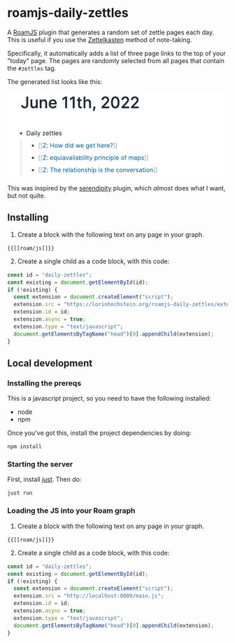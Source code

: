 # roamjs-daily-zettles

A [RoamJS] plugin that generates a random set of zettle pages each day.
This is useful if you use the [Zettelkasten] method of note-taking.

Specifically, it automatically adds a list of three page links to the top of your "today" page.
The pages are randomly selected from all pages that contain the `#zettles` tag.

The generated list looks like this:

![screenshot](screenshot.png)

This was inspired by the [serendipity] plugin, which *almost* does what I want, but not quite.

## Installing

1. Create a block with the following text on any page in your graph.

```
{{[[roam/js]]}}
```

2. Create a single child as a code block, with this code:

```js
const id = "daily-zettles";
const existing = document.getElementById(id);
if (!existing) {
  const extension = document.createElement("script");
  extension.src = "https://lorinhochstein.org/roamjs-daily-zettles/extension.js";
  extension.id = id;
  extension.async = true;
  extension.type = "text/javascript";
  document.getElementsByTagName("head")[0].appendChild(extension);
}
```


## Local development

### Installing the prereqs

This is a javascript project, so you need to have the following installed:

* node
* npm

Once you've got this, install the project dependencies by doing:

```
npm install
```

### Starting the server

First, install [just]. Then do:

```
just run
```

### Loading the JS into your Roam graph

1. Create a block with the following text on any page in your graph.

```
{{[[roam/js]]}}
```

2. Create a single child as a code block, with this code:

```js
const id = "daily-zettles";
const existing = document.getElementById(id);
if (!existing) {
  const extension = document.createElement("script");
  extension.src = "http://localhost:8000/main.js";
  extension.id = id;
  extension.async = true;
  extension.type = "text/javascript";
  document.getElementsByTagName("head")[0].appendChild(extension);
}
```




[just]: https://just.systems/man/en/
[RoamJS]: https://roamjs.com/
[serendipity]: https://roamjs.com/extensions/serendipity
[Zettelkasten]: https://zettelkasten.de/introduction/